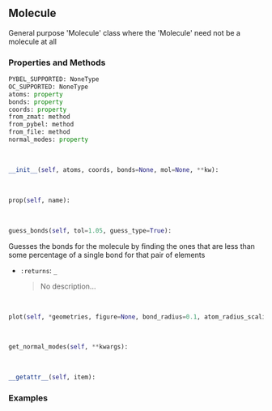 ## <a id="Psience.Molecools.Molecule.Molecule">Molecule</a>
General purpose 'Molecule' class where the 'Molecule' need not be a molecule at all

### Properties and Methods
```python
PYBEL_SUPPORTED: NoneType
OC_SUPPORTED: NoneType
atoms: property
bonds: property
coords: property
from_zmat: method
from_pybel: method
from_file: method
normal_modes: property
```
<a id="Psience.Molecools.Molecule.Molecule.__init__">&nbsp;</a>
```python
__init__(self, atoms, coords, bonds=None, mol=None, **kw): 
```

<a id="Psience.Molecools.Molecule.Molecule.prop">&nbsp;</a>
```python
prop(self, name): 
```

<a id="Psience.Molecools.Molecule.Molecule.guess_bonds">&nbsp;</a>
```python
guess_bonds(self, tol=1.05, guess_type=True): 
```
Guesses the bonds for the molecule by finding the ones that are less than some percentage of a single bond for that
        pair of elements
- `:returns`: `_`
    >No description...

<a id="Psience.Molecools.Molecule.Molecule.plot">&nbsp;</a>
```python
plot(self, *geometries, figure=None, bond_radius=0.1, atom_radius_scaling=0.25, atom_style=None, bond_style=None, mode='fast', objects=False, **plot_ops): 
```

<a id="Psience.Molecools.Molecule.Molecule.get_normal_modes">&nbsp;</a>
```python
get_normal_modes(self, **kwargs): 
```

<a id="Psience.Molecools.Molecule.Molecule.__getattr__">&nbsp;</a>
```python
__getattr__(self, item): 
```

### Examples
